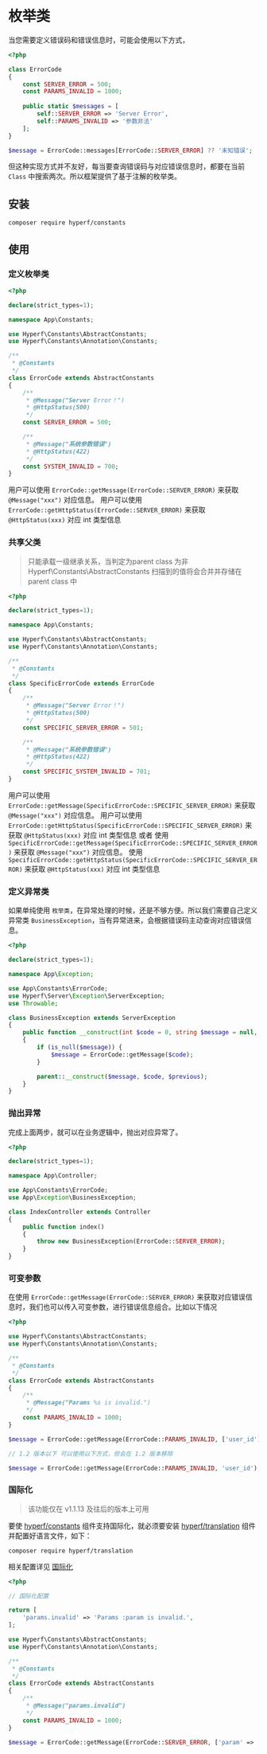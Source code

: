 # 枚举类

当您需要定义错误码和错误信息时，可能会使用以下方式，

```php
<?php

class ErrorCode
{
    const SERVER_ERROR = 500;
    const PARAMS_INVALID = 1000;
    
    public static $messages = [
        self::SERVER_ERROR => 'Server Error',
        self::PARAMS_INVALID => '参数非法'
    ];
}

$message = ErrorCode::messages[ErrorCode::SERVER_ERROR] ?? '未知错误';

```

但这种实现方式并不友好，每当要查询错误码与对应错误信息时，都要在当前 `Class` 中搜索两次。所以框架提供了基于注解的枚举类。

## 安装

```
composer require hyperf/constants
```

## 使用

### 定义枚举类

```php
<?php

declare(strict_types=1);

namespace App\Constants;

use Hyperf\Constants\AbstractConstants;
use Hyperf\Constants\Annotation\Constants;

/**
 * @Constants
 */
class ErrorCode extends AbstractConstants
{
    /**
     * @Message("Server Error！")
     * @HttpStatus(500)
     */
    const SERVER_ERROR = 500;

    /**
     * @Message("系统参数错误")
     * @HttpStatus(422)
     */
    const SYSTEM_INVALID = 700;
}

```


用户可以使用 `ErrorCode::getMessage(ErrorCode::SERVER_ERROR)` 来获取 `@Message("xxx")` 对应信息。
用户可以使用 `ErrorCode::getHttpStatus(ErrorCode::SERVER_ERROR)` 来获取 `@HttpStatus(xxx)` 对应 int 类型信息


### 共享父类

> 只能承载一级继承关系，当判定为parent class 为非 Hyperf\Constants\AbstractConstants 扫描到的值将会合并并存储在 parent class 中

```php
<?php

declare(strict_types=1);

namespace App\Constants;

use Hyperf\Constants\AbstractConstants;
use Hyperf\Constants\Annotation\Constants;

/**
 * @Constants
 */
class SpecificErrorCode extends ErrorCode
{
    /**
     * @Message("Server Error！")
     * @HttpStatus(500)
     */
    const SPECIFIC_SERVER_ERROR = 501;

    /**
     * @Message("系统参数错误")
     * @HttpStatus(422)
     */
    const SPECIFIC_SYSTEM_INVALID = 701;
}
```

用户可以使用 `ErrorCode::getMessage(SpecificErrorCode::SPECIFIC_SERVER_ERROR)` 来获取 `@Message("xxx")` 对应信息。
用户可以使用 `ErrorCode::getHttpStatus(SpecificErrorCode::SPECIFIC_SERVER_ERROR)` 来获取 `@HttpStatus(xxx)` 对应 int 类型信息
或者
使用 `SpecificErrorCode::getMessage(SpecificErrorCode::SPECIFIC_SERVER_ERROR)` 来获取 `@Message("xxx")` 对应信息。
使用 `SpecificErrorCode::getHttpStatus(SpecificErrorCode::SPECIFIC_SERVER_ERROR)` 来获取 `@HttpStatus(xxx)` 对应 int 类型信息


### 定义异常类

如果单纯使用 `枚举类`，在异常处理的时候，还是不够方便。所以我们需要自己定义异常类 `BusinessException`，当有异常进来，会根据错误码主动查询对应错误信息。

```php
<?php

declare(strict_types=1);

namespace App\Exception;

use App\Constants\ErrorCode;
use Hyperf\Server\Exception\ServerException;
use Throwable;

class BusinessException extends ServerException
{
    public function __construct(int $code = 0, string $message = null, Throwable $previous = null)
    {
        if (is_null($message)) {
            $message = ErrorCode::getMessage($code);
        }

        parent::__construct($message, $code, $previous);
    }
}

```

### 抛出异常

完成上面两步，就可以在业务逻辑中，抛出对应异常了。

```php
<?php

declare(strict_types=1);

namespace App\Controller;

use App\Constants\ErrorCode;
use App\Exception\BusinessException;

class IndexController extends Controller
{
    public function index()
    {
        throw new BusinessException(ErrorCode::SERVER_ERROR);
    }
}

```

### 可变参数

在使用 `ErrorCode::getMessage(ErrorCode::SERVER_ERROR)` 来获取对应错误信息时，我们也可以传入可变参数，进行错误信息组合。比如以下情况

```php
<?php

use Hyperf\Constants\AbstractConstants;
use Hyperf\Constants\Annotation\Constants;

/**
 * @Constants
 */
class ErrorCode extends AbstractConstants
{
    /**
     * @Message("Params %s is invalid.")
     */
    const PARAMS_INVALID = 1000;
}

$message = ErrorCode::getMessage(ErrorCode::PARAMS_INVALID, ['user_id']);

// 1.2 版本以下 可以使用以下方式，但会在 1.2 版本移除

$message = ErrorCode::getMessage(ErrorCode::PARAMS_INVALID, 'user_id');
```

### 国际化

> 该功能仅在 v1.1.13 及往后的版本上可用

要使 [hyperf/constants](https://github.com/hyperf/constants) 组件支持国际化，就必须要安装 [hyperf/translation](https://github.com/hyperf/translation) 组件并配置好语言文件，如下：

```
composer require hyperf/translation
```

相关配置详见 [国际化](./translation.md)

```php
<?php

// 国际化配置

return [
    'params.invalid' => 'Params :param is invalid.',
];

use Hyperf\Constants\AbstractConstants;
use Hyperf\Constants\Annotation\Constants;

/**
 * @Constants
 */
class ErrorCode extends AbstractConstants
{
    /**
     * @Message("params.invalid")
     */
    const PARAMS_INVALID = 1000;
}

$message = ErrorCode::getMessage(ErrorCode::SERVER_ERROR, ['param' => 'user_id']);
```

